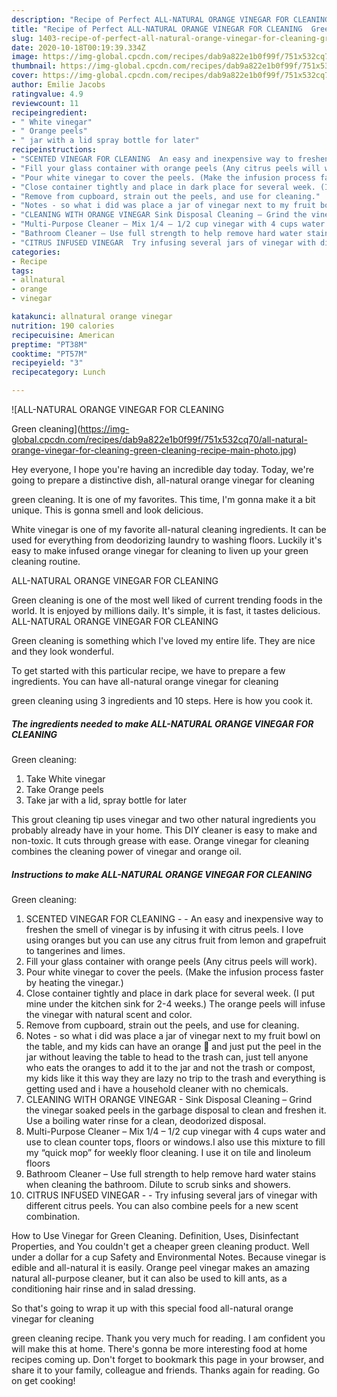 ```yaml
---
description: "Recipe of Perfect ALL-NATURAL ORANGE VINEGAR FOR CLEANING  Green cleaning"
title: "Recipe of Perfect ALL-NATURAL ORANGE VINEGAR FOR CLEANING  Green cleaning"
slug: 1403-recipe-of-perfect-all-natural-orange-vinegar-for-cleaning-green-cleaning
date: 2020-10-18T00:19:39.334Z
image: https://img-global.cpcdn.com/recipes/dab9a822e1b0f99f/751x532cq70/all-natural-orange-vinegar-for-cleaning-green-cleaning-recipe-main-photo.jpg
thumbnail: https://img-global.cpcdn.com/recipes/dab9a822e1b0f99f/751x532cq70/all-natural-orange-vinegar-for-cleaning-green-cleaning-recipe-main-photo.jpg
cover: https://img-global.cpcdn.com/recipes/dab9a822e1b0f99f/751x532cq70/all-natural-orange-vinegar-for-cleaning-green-cleaning-recipe-main-photo.jpg
author: Emilie Jacobs
ratingvalue: 4.9
reviewcount: 11
recipeingredient:
- " White vinegar"
- " Orange peels"
- " jar with a lid spray bottle for later"
recipeinstructions:
- "SCENTED VINEGAR FOR CLEANING  An easy and inexpensive way to freshen the smell of vinegar is by infusing it with citrus peels. I love using oranges but you can use any citrus fruit from lemon and grapefruit to tangerines and limes."
- "Fill your glass container with orange peels (Any citrus peels will work)."
- "Pour white vinegar to cover the peels. (Make the infusion process faster by heating the vinegar.)"
- "Close container tightly and place in dark place for several week. (I put mine under the kitchen sink for 2-4 weeks.) The orange peels will infuse the vinegar with natural scent and color."
- "Remove from cupboard, strain out the peels, and use for cleaning."
- "Notes - so what i did was place a jar of vinegar next to my fruit bowl on the table, and my kids can have an orange 🍊 and just put the peel in the jar without leaving the table to head to the trash can, just tell anyone who eats the oranges to add it to the jar and not the trash or compost, my kids like it this way they are lazy no trip to the trash and everything is getting used and i have a household cleaner with no chemicals."
- "CLEANING WITH ORANGE VINEGAR Sink Disposal Cleaning – Grind the vinegar soaked peels in the garbage disposal to clean and freshen it. Use a boiling water rinse for a clean, deodorized disposal."
- "Multi-Purpose Cleaner – Mix 1/4 – 1/2 cup vinegar with 4 cups water and use to clean counter tops, floors or windows.I also use this mixture to fill my “quick mop” for weekly floor cleaning. I use it on tile and linoleum floors"
- "Bathroom Cleaner – Use full strength to help remove hard water stains when cleaning the bathroom. Dilute to scrub sinks and showers."
- "CITRUS INFUSED VINEGAR  Try infusing several jars of vinegar with different citrus peels. You can also combine peels for a new scent combination."
categories:
- Recipe
tags:
- allnatural
- orange
- vinegar

katakunci: allnatural orange vinegar 
nutrition: 190 calories
recipecuisine: American
preptime: "PT38M"
cooktime: "PT57M"
recipeyield: "3"
recipecategory: Lunch

---
```



![ALL-NATURAL ORANGE VINEGAR FOR CLEANING

Green cleaning](https://img-global.cpcdn.com/recipes/dab9a822e1b0f99f/751x532cq70/all-natural-orange-vinegar-for-cleaning-green-cleaning-recipe-main-photo.jpg)

Hey everyone, I hope you're having an incredible day today. Today, we're going to prepare a distinctive dish, all-natural orange vinegar for cleaning

green cleaning. It is one of my favorites. This time, I'm gonna make it a bit unique. This is gonna smell and look delicious.

White vinegar is one of my favorite all-natural cleaning ingredients. It can be used for everything from deodorizing laundry to washing floors. Luckily it&#39;s easy to make infused orange vinegar for cleaning to liven up your green cleaning routine.

ALL-NATURAL ORANGE VINEGAR FOR CLEANING

Green cleaning is one of the most well liked of current trending foods in the world. It is enjoyed by millions daily. It's simple, it is fast, it tastes delicious. ALL-NATURAL ORANGE VINEGAR FOR CLEANING

Green cleaning is something which I've loved my entire life. They are nice and they look wonderful.


To get started with this particular recipe, we have to prepare a few ingredients. You can have all-natural orange vinegar for cleaning

green cleaning using 3 ingredients and 10 steps. Here is how you cook it.

<!--inarticleads1-->

##### The ingredients needed to make ALL-NATURAL ORANGE VINEGAR FOR CLEANING

Green cleaning:

1. Take  White vinegar
1. Take  Orange peels
1. Take  jar with a lid, spray bottle for later


This grout cleaning tip uses vinegar and two other natural ingredients you probably already have in your home. This DIY cleaner is easy to make and non-toxic. It cuts through grease with ease. Orange vinegar for cleaning combines the cleaning power of vinegar and orange oil. 

<!--inarticleads2-->

##### Instructions to make ALL-NATURAL ORANGE VINEGAR FOR CLEANING

Green cleaning:

1. SCENTED VINEGAR FOR CLEANING -  - An easy and inexpensive way to freshen the smell of vinegar is by infusing it with citrus peels. I love using oranges but you can use any citrus fruit from lemon and grapefruit to tangerines and limes.
1. Fill your glass container with orange peels (Any citrus peels will work).
1. Pour white vinegar to cover the peels. (Make the infusion process faster by heating the vinegar.)
1. Close container tightly and place in dark place for several week. (I put mine under the kitchen sink for 2-4 weeks.) The orange peels will infuse the vinegar with natural scent and color.
1. Remove from cupboard, strain out the peels, and use for cleaning.
1. Notes - so what i did was place a jar of vinegar next to my fruit bowl on the table, and my kids can have an orange 🍊 and just put the peel in the jar without leaving the table to head to the trash can, just tell anyone who eats the oranges to add it to the jar and not the trash or compost, my kids like it this way they are lazy no trip to the trash and everything is getting used and i have a household cleaner with no chemicals.
1. CLEANING WITH ORANGE VINEGAR - Sink Disposal Cleaning – Grind the vinegar soaked peels in the garbage disposal to clean and freshen it. Use a boiling water rinse for a clean, deodorized disposal.
1. Multi-Purpose Cleaner – Mix 1/4 – 1/2 cup vinegar with 4 cups water and use to clean counter tops, floors or windows.I also use this mixture to fill my “quick mop” for weekly floor cleaning. I use it on tile and linoleum floors
1. Bathroom Cleaner – Use full strength to help remove hard water stains when cleaning the bathroom. Dilute to scrub sinks and showers.
1. CITRUS INFUSED VINEGAR -  - Try infusing several jars of vinegar with different citrus peels. You can also combine peels for a new scent combination.


How to Use Vinegar for Green Cleaning. Definition, Uses, Disinfectant Properties, and You couldn&#39;t get a cheaper green cleaning product. Well under a dollar for a cup Safety and Environmental Notes. Because vinegar is edible and all-natural it is easily. Orange peel vinegar makes an amazing natural all-purpose cleaner, but it can also be used to kill ants, as a conditioning hair rinse and in salad dressing. 

So that's going to wrap it up with this special food all-natural orange vinegar for cleaning

green cleaning recipe. Thank you very much for reading. I am confident you will make this at home. There's gonna be more interesting food at home recipes coming up. Don't forget to bookmark this page in your browser, and share it to your family, colleague and friends. Thanks again for reading. Go on get cooking!
